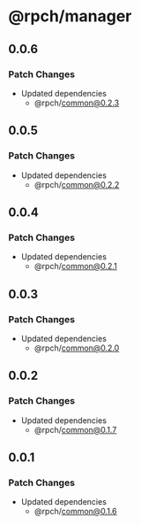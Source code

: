 # @rpch/manager

## 0.0.6

### Patch Changes

- Updated dependencies
  - @rpch/common@0.2.3

## 0.0.5

### Patch Changes

- Updated dependencies
  - @rpch/common@0.2.2

## 0.0.4

### Patch Changes

- Updated dependencies
  - @rpch/common@0.2.1

## 0.0.3

### Patch Changes

- Updated dependencies
  - @rpch/common@0.2.0

## 0.0.2

### Patch Changes

- Updated dependencies
  - @rpch/common@0.1.7

## 0.0.1

### Patch Changes

- Updated dependencies
  - @rpch/common@0.1.6
